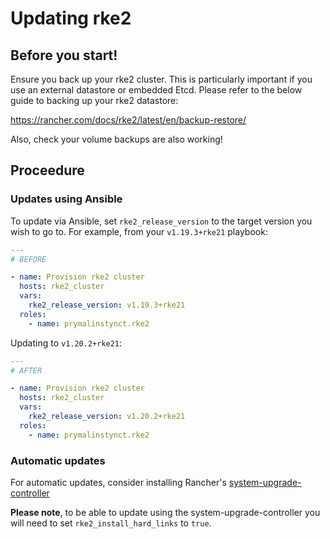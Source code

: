 # Updating rke2

## Before you start!

Ensure you back up your rke2 cluster. This is particularly important if you use
an external datastore or embedded Etcd. Please refer to the below guide to
backing up your rke2 datastore:

https://rancher.com/docs/rke2/latest/en/backup-restore/

Also, check your volume backups are also working!

## Proceedure

### Updates using Ansible

To update via Ansible, set `rke2_release_version` to the target version you wish
to go to. For example, from your `v1.19.3+rke21` playbook:

```yaml
---
# BEFORE

- name: Provision rke2 cluster
  hosts: rke2_cluster
  vars:
    rke2_release_version: v1.19.3+rke21
  roles:
    - name: prymalinstynct.rke2
```

Updating to `v1.20.2+rke21`:

```yaml
---
# AFTER

- name: Provision rke2 cluster
  hosts: rke2_cluster
  vars:
    rke2_release_version: v1.20.2+rke21
  roles:
    - name: prymalinstynct.rke2
```

### Automatic updates

For automatic updates, consider installing Rancher's
[system-upgrade-controller](https://rancher.com/docs/rke2/latest/en/upgrades/automated/)

**Please note**, to be able to update using the system-upgrade-controller you
will need to set `rke2_install_hard_links` to `true`.
